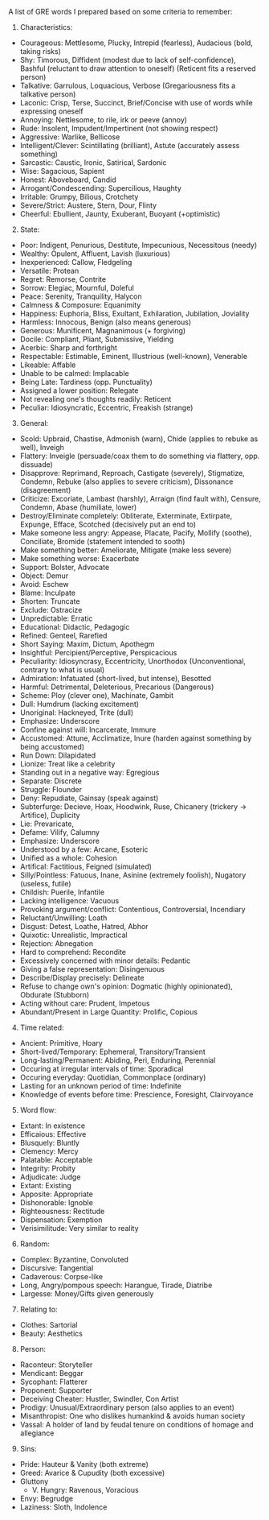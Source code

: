 A list of GRE words I prepared based on some criteria to remember:

1) Characteristics:
- Courageous: Mettlesome, Plucky, Intrepid (fearless), Audacious (bold, taking risks)
- Shy: Timorous, Diffident (modest due to lack of self-confidence), Bashful (reluctant to draw attention to oneself) (Reticent fits a reserved person)
- Talkative: Garrulous, Loquacious, Verbose (Gregariousness fits a talkative person)
- Laconic: Crisp, Terse, Succinct, Brief/Concise with use of words while expressing oneself
- Annoying: Nettlesome, to rile, irk or peeve (annoy)
- Rude: Insolent, Impudent/Impertinent (not showing respect)
- Aggressive: Warlike, Bellicose
- Intelligent/Clever: Scintillating (brilliant), Astute (accurately assess something)
- Sarcastic: Caustic, Ironic, Satirical, Sardonic
- Wise: Sagacious, Sapient
- Honest: Aboveboard, Candid
- Arrogant/Condescending: Supercilious, Haughty
- Irritable: Grumpy, Bilious, Crotchety
- Severe/Strict: Austere, Stern, Dour, Flinty
- Cheerful: Ebullient, Jaunty, Exuberant, Buoyant (+optimistic)

2) State:
- Poor: Indigent, Penurious, Destitute, Impecunious, Necessitous (needy)
- Wealthy: Opulent, Affluent, Lavish (luxurious)
- Inexperienced: Callow, Fledgeling
- Versatile: Protean
- Regret: Remorse, Contrite
- Sorrow: Elegiac, Mournful, Doleful
- Peace: Serenity, Tranquility, Halycon
- Calmness & Composure: Equanimity
- Happiness: Euphoria, Bliss, Exultant, Exhilaration, Jubilation, Joviality
- Harmless: Innocous, Benign (also means generous)
- Generous: Munificent, Magnanimous (+ forgiving)
- Docile: Compliant, Pliant, Submissive, Yielding
- Acerbic: Sharp and forthright
- Respectable: Estimable, Eminent, Illustrious (well-known), Venerable
- Likeable: Affable
- Unable to be calmed: Implacable
- Being Late: Tardiness (opp. Punctuality)
- Assigned a lower position: Relegate 
- Not revealing one's thoughts readily: Reticent
- Peculiar: Idiosyncratic, Eccentric, Freakish (strange)

3) General:
- Scold: Upbraid, Chastise, Admonish (warn), Chide (applies to rebuke as well), Inveigh
- Flattery: Inveigle (persuade/coax them to do something via flattery, opp. dissuade)
- Disapprove: Reprimand, Reproach, Castigate (severely), Stigmatize, Condemn, Rebuke (also applies to severe criticism), Dissonance (disagreement)
- Criticize: Excoriate, Lambast (harshly), Arraign (find fault with), Censure, Condemn, Abase (humiliate, lower)
- Destroy/Eliminate completely: Obliterate, Exterminate, Extirpate, Expunge, Efface, Scotched (decisively put an end to)
- Make someone less angry: Appease, Placate, Pacify, Mollify (soothe), Conciliate, Bromide (statement intended to sooth)
- Make something better: Ameliorate, Mitigate (make less severe)
- Make something worse: Exacerbate
- Support: Bolster, Advocate
- Object: Demur
- Avoid: Eschew
- Blame: Inculpate
- Shorten: Truncate
- Exclude: Ostracize
- Unpredictable: Erratic
- Educational: Didactic, Pedagogic
- Refined: Genteel, Rarefied
- Short Saying: Maxim, Dictum, Apothegm
- Insightful: Percipient/Perceptive, Perspicacious
- Peculiarity: Idiosyncrasy, Eccentricity, Unorthodox (Unconventional, contrary to what is usual)
- Admiration: Infatuated (short-lived, but intense), Besotted
- Harmful: Detrimental, Deleterious, Precarious (Dangerous)
- Scheme: Ploy (clever one), Machinate, Gambit
- Dull: Humdrum (lacking excitement)
- Unoriginal: Hackneyed, Trite (dull)
- Emphasize: Underscore
- Confine against will: Incarcerate, Immure
- Accustomed: Attune, Acclimatize, Inure (harden against something by being accustomed)
- Run Down: Dilapidated
- Lionize: Treat like a celebrity
- Standing out in a negative way: Egregious
- Separate: Discrete
- Struggle: Flounder
- Deny: Repudiate, Gainsay (speak against)
- Subterfurge: Decieve, Hoax, Hoodwink, Ruse, Chicanery (trickery -> Artifice), Duplicity
- Lie: Prevaricate, 
- Defame: Vilify, Calumny 
- Emphasize: Underscore
- Understood by a few: Arcane, Esoteric
- Unified as a whole: Cohesion
- Artifical: Factitious, Feigned (simulated)
- Silly/Pointless: Fatuous, Inane, Asinine (extremely foolish), Nugatory (useless, futile)
- Childish: Puerile, Infantile
- Lacking intelligence: Vacuous
- Provoking argument/conflict: Contentious, Controversial, Incendiary
- Reluctant/Unwilling: Loath
- Disgust: Detest, Loathe, Hatred, Abhor
- Quixotic: Unrealistic, Impractical
- Rejection: Abnegation
- Hard to comprehend: Recondite
- Excessively concerned with minor details: Pedantic
- Giving a false representation: Disingenuous
- Describe/Display precisely: Delineate
- Refuse to change own's opinion: Dogmatic (highly opinionated), Obdurate (Stubborn)
- Acting without care: Prudent, Impetous
- Abundant/Present in Large Quantity: Prolific, Copious

4) Time related:
- Ancient: Primitive, Hoary
- Short-lived/Temporary: Ephemeral, Transitory/Transient
- Long-lasting/Permanent: Abiding, Peri, Enduring, Perennial
- Occuring at irregular intervals of time: Sporadical
- Occuring everyday: Quotidian, Commonplace (ordinary)
- Lasting for an unknown period of time: Indefinite
- Knowledge of events before time: Prescience, Foresight, Clairvoyance

5) Word flow:
- Extant: In existence
- Efficaious: Effective
- Blusquely: Bluntly
- Clemency: Mercy
- Palatable: Acceptable
- Integrity: Probity
- Adjudicate: Judge
- Extant: Existing
- Apposite: Appropriate
- Dishonorable: Ignoble
- Righteousness: Rectitude 
- Dispensation: Exemption
- Verisimilitude: Very similar to reality

6) Random:
- Complex: Byzantine, Convoluted
- Discursive: Tangential
- Cadaverous: Corpse-like
- Long, Angry/pompous speech: Harangue, Tirade, Diatribe 
- Largesse: Money/Gifts given generously

7) Relating to:
- Clothes: Sartorial
- Beauty: Aesthetics

8) Person:
- Raconteur: Storyteller
- Mendicant: Beggar
- Sycophant: Flatterer
- Proponent: Supporter
- Deceiving Cheater: Hustler, Swindler, Con Artist
- Prodigy: Unusual/Extraordinary person (also applies to an event)
- Misanthropist: One who dislikes humankind & avoids human society
- Vassal: A holder of land by feudal tenure on conditions of homage and allegiance

9) Sins: 
- Pride: Hauteur & Vanity (both extreme)
- Greed: Avarice & Cupudity (both excessive)
- Gluttony
  - V. Hungry: Ravenous, Voracious
- Envy: Begrudge
- Laziness: Sloth, Indolence
